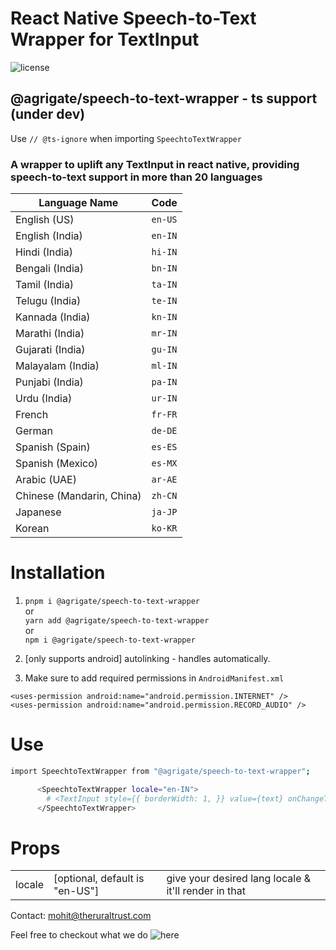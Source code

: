 # React Native Speech-to-Text Wrapper for TextInput
![license](https://img.shields.io/badge/Licensed-ISC-success)

## @agrigate/speech-to-text-wrapper - ts support (under dev)
Use `// @ts-ignore` when importing `SpeechtoTextWrapper`

### A wrapper to uplift any TextInput in react native, providing speech-to-text support in more than 20 languages
| Language Name             | Code    |
| ------------------------- | ------- |
| English (US)              | `en-US` |
| English (India)           | `en-IN` |
| Hindi (India)             | `hi-IN` |
| Bengali (India)           | `bn-IN` |
| Tamil (India)             | `ta-IN` |
| Telugu (India)            | `te-IN` |
| Kannada (India)           | `kn-IN` |
| Marathi (India)           | `mr-IN` |
| Gujarati (India)          | `gu-IN` |
| Malayalam (India)         | `ml-IN` |
| Punjabi (India)           | `pa-IN` |
| Urdu (India)              | `ur-IN` |
| French                    | `fr-FR` |
| German                    | `de-DE` |
| Spanish (Spain)           | `es-ES` |
| Spanish (Mexico)          | `es-MX` |
| Arabic (UAE)              | `ar-AE` |
| Chinese (Mandarin, China) | `zh-CN` |
| Japanese                  | `ja-JP` |
| Korean                    | `ko-KR` |

# Installation

1. ```pnpm i @agrigate/speech-to-text-wrapper``` </br>
or </br>
```yarn add @agrigate/speech-to-text-wrapper``` </br>
or </br>
```npm i @agrigate/speech-to-text-wrapper```

2. [only supports android]
autolinking - handles automatically.

3. Make sure to add required permissions in `AndroidManifest.xml`

```
<uses-permission android:name="android.permission.INTERNET" />
<uses-permission android:name="android.permission.RECORD_AUDIO" />
```

# Use

```sh
import SpeechtoTextWrapper from "@agrigate/speech-to-text-wrapper";
```

```sh
      <SpeechtoTextWrapper locale="en-IN">
        # <TextInput style={{ borderWidth: 1, }} value={text} onChangeText={v => settext(v)} /> [ANY TEXT INPUT]
      </SpeechtoTextWrapper>
```

# Props

<table>
<tbody>
<tr>
<td>locale</td>
<td>[optional, default is "en-US"]</td>
<td>give your desired lang locale & it'll render in that </td>
</tr>
</tbody>
</table>

Contact: mohit@theruraltrust.com

Feel free to checkout what we do ![here](https://theruraltrust.com/)
